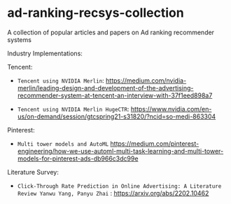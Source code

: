 # ad-ranking-recsys-collection

A collection of popular articles and papers on Ad ranking recommender systems


Industry Implementations:


Tencent:

 * `Tencent using NVIDIA Merlin`: <https://medium.com/nvidia-merlin/leading-design-and-development-of-the-advertising-recommender-system-at-tencent-an-interview-with-37f1eed898a7>

 * `Tencent using NVIDIA Merlin HugeCTR`: <https://www.nvidia.com/en-us/on-demand/session/gtcspring21-s31820/?ncid=so-medi-863304>
  
 Pinterest:
 
  * `Multi tower models and AutoML` <https://medium.com/pinterest-engineering/how-we-use-automl-multi-task-learning-and-multi-tower-models-for-pinterest-ads-db966c3dc99e>

Literature Survey:

 * `Click-Through Rate Prediction in Online Advertising: A Literature Review Yanwu Yang, Panyu Zhai` : <https://arxiv.org/abs/2202.10462>
